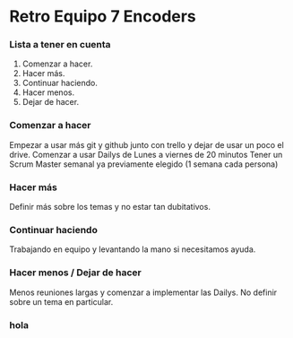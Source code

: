 # Retro Equipo 7 Encoders

### Lista a tener en cuenta 
1. Comenzar a hacer. 
2. Hacer más. 
3. Continuar haciendo. 
4. Hacer menos. 
5. Dejar de hacer. 


### Comenzar a hacer
Empezar a usar más git y github junto con trello y dejar de usar un poco el drive.
Comenzar a usar Dailys de Lunes a viernes de 20 minutos
Tener un Scrum Master semanal ya previamente elegido (1 semana cada persona)

### Hacer más
Definir más sobre los temas y no estar tan dubitativos.


### Continuar haciendo
Trabajando en equipo y levantando la mano si necesitamos ayuda.

### Hacer menos / Dejar de hacer
Menos reuniones largas y comenzar a implementar las Dailys.
No definir sobre un tema en particular.

### hola


